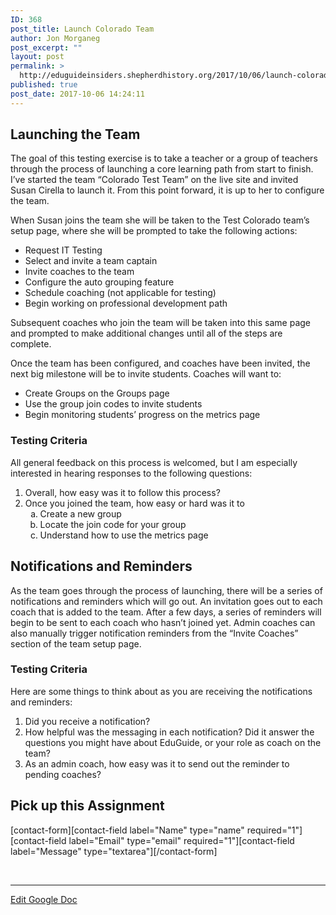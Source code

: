 ```yaml
---
ID: 368
post_title: Launch Colorado Team
author: Jon Morganeg
post_excerpt: ""
layout: post
permalink: >
  http://eduguideinsiders.shepherdhistory.org/2017/10/06/launch-colorado-team/
published: true
post_date: 2017-10-06 14:24:11
---
```

<h2>Launching the Team</h2>
The goal of this testing exercise is to take a teacher or a group of teachers through the process of launching a core learning path from start to finish. I’ve started the team “Colorado Test Team” on the live site and invited Susan Cirella to launch it. From this point forward, it is up to her to configure the team.

When Susan joins the team she will be taken to the Test Colorado team’s setup page, where she will be prompted to take the following actions:
<ul>
 	<li>Request IT Testing</li>
 	<li>Select and invite a team captain</li>
 	<li>Invite coaches to the team</li>
 	<li>Configure the auto grouping feature</li>
 	<li>Schedule coaching (not applicable for testing)</li>
 	<li>Begin working on professional development path</li>
</ul>
Subsequent coaches who join the team will be taken into this same page and prompted to make additional changes until all of the steps are complete.

Once the team has been configured, and coaches have been invited, the next big milestone will be to invite students. Coaches will want to:
<ul>
 	<li>Create Groups on the Groups page</li>
 	<li>Use the group join codes to invite students</li>
 	<li>Begin monitoring students’ progress on the metrics page</li>
</ul>
<h3>Testing Criteria</h3>
All general feedback on this process is welcomed, but I am especially interested in hearing responses to the following questions:
<ol>
 	<li>Overall, how easy was it to follow this process?</li>
 	<li>Once you joined the team, how easy or hard was it to
<ol type="a">
 	<li>Create a new group</li>
 	<li>Locate the join code for your group</li>
 	<li>Understand how to use the metrics page</li>
</ol>
</li>
</ol>
<h2>Notifications and Reminders</h2>
As the team goes through the process of launching, there will be a series of notifications and reminders which will go out. An invitation goes out to each coach that is added to the team. After a few days, a series of reminders will begin to be sent to each coach who hasn’t joined yet. Admin coaches can also manually trigger notification reminders from the “Invite Coaches” section of the team setup page.
<h3>Testing Criteria</h3>
Here are some things to think about as you are receiving the notifications and reminders:
<ol>
 	<li>Did you receive a notification?</li>
 	<li>How helpful was the messaging in each notification? Did it answer the questions you might have about EduGuide, or your role as coach on the team?</li>
 	<li>As an admin coach, how easy was it to send out the reminder to pending coaches?</li>
</ol>
<h2>Pick up this Assignment</h2>
[contact-form][contact-field label="Name" type="name" required="1"][contact-field label="Email" type="email" required="1"][contact-field label="Message" type="textarea"][/contact-form]

&nbsp;

<hr />

<a href="https://docs.google.com/document/d/1USjm7yc5-1ftpSXbdmHBikZGHifR13Jd8vfADBi4RUE/edit?usp=sharing">Edit Google Doc</a>